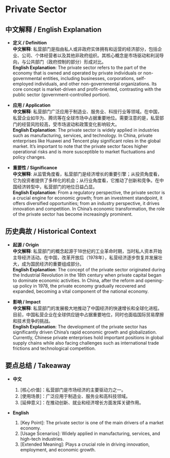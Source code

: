 # Private Sector

## 中文解释 / English Explanation

* **定义 / Definition**  
  **中文解释**: 私营部门是指由私人或非政府实体拥有和运营的经济部分，包括企业、公司、个体经营者以及其他非政府组织。其核心概念是市场驱动和利润导向，与公共部门（政府控制的部分）形成对比。  
  **English Explanation**: The private sector refers to the part of the economy that is owned and operated by private individuals or non-governmental entities, including businesses, corporations, self-employed individuals, and other non-governmental organizations. Its core concept is market-driven and profit-oriented, contrasting with the public sector (government-controlled portion).

* **应用 / Application**  
  **中文解释**: 私营部门广泛应用于制造业、服务业、科技行业等领域。在中国，私营企业如华为、腾讯等在全球市场中占据重要地位。需要注意的是，私营部门的经营风险较高，受市场波动和政策变化影响较大。  
  **English Explanation**: The private sector is widely applied in industries such as manufacturing, services, and technology. In China, private enterprises like Huawei and Tencent play significant roles in the global market. It’s important to note that the private sector faces higher operational risks and is more susceptible to market fluctuations and policy changes.

* **重要性 / Significance**  
  **中文解释**: 从监管角度看，私营部门是经济增长的重要引擎；从投资角度看，它为投资者提供了多样化的机会；从行业角度看，它推动了创新和竞争。在中国经济转型中，私营部门的地位日益凸显。  
  **English Explanation**: From a regulatory perspective, the private sector is a crucial engine for economic growth; from an investment standpoint, it offers diversified opportunities; from an industry perspective, it drives innovation and competition. In China’s economic transformation, the role of the private sector has become increasingly prominent.

## 历史典故 / Historical Context

* **起源 / Origin**  
  **中文解释**: 私营部门的概念起源于18世纪的工业革命时期，当时私人资本开始主导经济活动。在中国，改革开放后（1978年），私营经济逐步恢复并发展壮大，成为国民经济的重要组成部分。  
  **English Explanation**: The concept of the private sector originated during the Industrial Revolution in the 18th century when private capital began to dominate economic activities. In China, after the reform and opening-up policy in 1978, the private economy gradually recovered and expanded, becoming a vital component of the national economy.

* **影响 / Impact**  
  **中文解释**: 私营部门的发展极大地推动了中国经济的快速增长和全球化进程。目前，中国私营企业在全球供应链中占据重要地位，同时也面临国际贸易摩擦和技术竞争的挑战。  
  **English Explanation**: The development of the private sector has significantly driven China’s rapid economic growth and globalization. Currently, Chinese private enterprises hold important positions in global supply chains while also facing challenges such as international trade frictions and technological competition.

## 要点总结 / Takeaway

* **中文**  
  1. [核心价值]：私营部门是市场经济的主要驱动力之一。
  2. [使用场景]：广泛应用于制造业、服务业和高科技领域。
  3. [延伸意义]：在推动创新、就业和经济增长方面发挥关键作用。

* **English**  
  1. [Key Point]: The private sector is one of the main drivers of a market economy.
  2. [Usage Scenarios]: Widely applied in manufacturing, services, and high-tech industries.
  3. [Extended Meaning]: Plays a crucial role in driving innovation, employment, and economic growth.